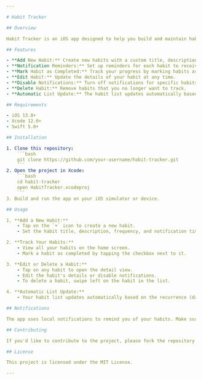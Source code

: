 ```yaml
---

# Habit Tracker

## Overview

Habit Tracker is an iOS app designed to help you build and maintain habits effectively. The app allows you to add new habits, set reminders, and track your progress. You can easily mark habits as completed, edit them, disable notifications, or delete them as needed. The habit list automatically updates based on the recurrence you choose—daily, weekly, or monthly.

## Features

- **Add New Habit:** Create new habits with a custom title, description, and frequency.
- **Notification Reminders:** Set up reminders for each habit to receive notifications at your preferred time.
- **Mark Habit as Completed:** Track your progress by marking habits as completed directly from the habit list.
- **Edit Habit:** Update the details of your habit at any time.
- **Disable Notifications:** Turn off notifications for specific habits without deleting them.
- **Delete Habit:** Remove habits that you no longer want to track.
- **Automatic List Update:** The habit list updates automatically based on the selected frequency—every 24 hours, weekly, or monthly.

## Requirements

- iOS 13.0+
- Xcode 12.0+
- Swift 5.0+

## Installation

1. Clone this repository:
    ```bash
    git clone https://github.com/your-username/habit-tracker.git
    ```
2. Open the project in Xcode:
    ```bash
    cd habit-tracker
    open HabitTracker.xcodeproj
    ```
3. Build and run the app on your iOS simulator or device.

## Usage

1. **Add a New Habit:**
    - Tap on the `+` icon to create a new habit.
    - Set the habit title, description, frequency, and notification time.

2. **Track Your Habits:**
    - View all your habits on the home screen.
    - Mark a habit as completed by tapping the checkbox next to it.

3. **Edit or Delete a Habit:**
    - Tap on any habit to open the detail view.
    - Edit the habit's details or disable notifications.
    - To delete a habit, swipe left on the habit in the list.

4. **Automatic List Update:**
    - Your habit list updates automatically based on the recurrence (daily, weekly, or monthly) you choose.

## Notifications

The app uses local notifications to remind you of your habits. Make sure to allow notification permissions when prompted.

## Contributing

If you'd like to contribute to the project, please fork the repository and submit a pull request.

## License

This project is licensed under the MIT License.

---
```

